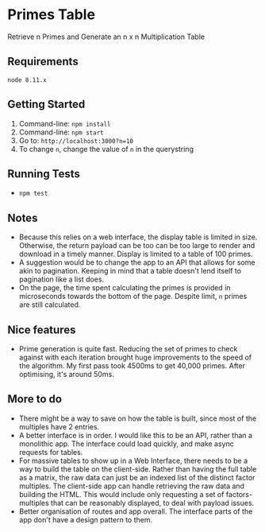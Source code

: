# Primes Table
Retrieve n Primes and Generate an n x n Multiplication Table

## Requirements
`node 8.11.x`

## Getting Started
1. Command-line: `npm install`
2. Command-line: `npm start`
3. Go to: `http://localhost:3000?n=10`
4. To change `n`, change the value of `n` in the querystring

## Running Tests
- `npm test` 

## Notes
- Because this relies on a web interface, the display table is limited in size. Otherwise, the return payload can be too
can be too large to render and download in a timely manner. Display is limited to a table of 100 primes.
- A suggestion would be to change the app to an API that allows for some akin to pagination. Keeping in mind that a
table doesn't lend itself to pagination like a list does. 
- On the page, the time spent calculating the primes is provided in microseconds towards the bottom of the page. Despite
limit, `n` primes are still calculated.

## Nice features
- Prime generation is quite fast. Reducing the set of primes to check against with each iteration brought huge
improvements to the speed of the algorithm. My first pass took 4500ms to get 40,000 primes. After optimising, it's
around 50ms.

## More to do
- There might be a way to save on how the table is built, since most of the multiples have 2 entries.
- A better interface is in order. I would like this to be an API, rather than a monolithic app. The interface could load
quickly, and make async requests for tables.
- For massive tables to show up in a Web Interface, there needs to be a way to build the table on the client-side. Rather
than having the full table as a matrix, the raw data can just be an indexed list of the distinct factor multiples. The
client-side app can handle retrieving the raw data and building the HTML. This would include only requesting a set of
factors-multiples that can be reasonably displayed, to deal with payload issues.
- Better organisation of routes and app overall. The interface parts of the app don't have a design pattern to them.

 